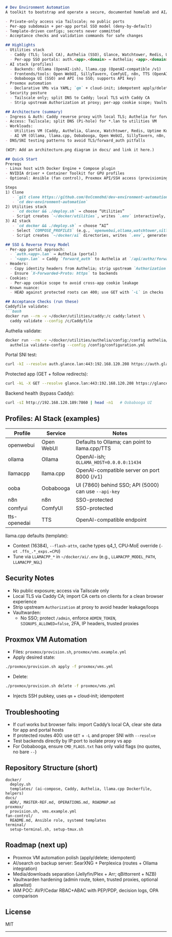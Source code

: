 ```markdown
# Dev Environment Automation
A toolkit to bootstrap and operate a secure, documented homelab and AI/ML platform on Docker Compose and Proxmox. Includes per‑app SSO (Authelia), reverse proxy (Caddy), acceptance checks, GPU profiles, and idempotent VM provisioning.

- Private-only access via Tailscale; no public ports
- Per‑app subdomain + per‑app portal SSO model (deny‑by‑default)
- Template-driven configs; secrets never committed
- Acceptance checks and validation commands for safe changes

## Highlights
- Utilities stack
  - Caddy (TLS; local CA), Authelia (SSO), Glance, Watchtower, Redis, Uptime Kuma, Vaultwarden, optional code-server
  - Per‑app SSO portals: auth.<app>.<domain> → Authelia; <app>.<domain> → forward_auth
- AI stack (profiles)
  - Backends: Ollama (OpenAI‑ish), llama.cpp (OpenAI‑compatible /v1)
  - Frontends/tools: Open WebUI, SillyTavern, ComfyUI, n8n, TTS (OpenAI‑compatible)
  - Oobabooga UI (SSO) and API (no SSO; supports API key)
- Proxmox automation
  - Declarative VMs via YAML; `qm` + cloud‑init; idempotent apply/delete
- Security posture
  - Tailscale only; split DNS to Caddy; local TLS with Caddy CA
  - Strip upstream Authorization at proxy; per‑app cookie scope; Vaultwarden admin guarded

## Architecture (summary)
- Ingress & Auth: Caddy reverse proxy with local TLS; Authelia for forward_auth
- Access: Tailscale; split DNS (Pi-hole) for *.lan to utilities VM
- Workloads:
  - Utilities VM (Caddy, Authelia, Glance, Watchtower, Redis, Uptime Kuma, Vaultwarden, code-server)
  - AI VM (Ollama, llama.cpp, Oobabooga, Open WebUI, SillyTavern, n8n, ComfyUI, TTS)
- DNS/SNI testing patterns to avoid TLS/forward_auth pitfalls

(WIP: Add an architecture.png diagram in docs/ and link it here.)

## Quick Start
Prereqs
- Linux host with Docker Engine + Compose plugin
- NVIDIA driver + Container Toolkit for GPU profiles
- Optional: Ansible (fan control), Proxmox API/SSH access (provisioning)

Steps
1) Clone
   - `git clone https://github.com/0xCcmndhd/dev-environment-automation.git`
   - `cd dev-environment-automation`
2) Utilities stack
   - `cd docker && ./deploy.sh` → choose “Utilities”
   - Script creates `~/docker/utilities`, writes `.env` interactively, generates Caddyfile/Authelia configs, and deploys
3) AI stack
   - `cd docker && ./deploy.sh` → choose “AI”
   - Select `COMPOSE_PROFILES` (e.g., `openwebui,ollama,watchtower,sillytavern,n8n,comfyui,tts-openedai` or add `llamacpp`)
   - Script creates `~/docker/ai` directories, writes `.env`, generates compose from templates, and deploys

## SSO & Reverse Proxy Model
- Per‑app portal approach:
  - `auth.<app>.lan` → Authelia (portal)
  - `<app>.lan` → Caddy `forward_auth` to Authelia at `/api/authz/forward-auth`
- Headers:
  - Copy identity headers from Authelia; strip upstream `Authorization`
  - Ensure `X-Forwarded-Proto: https` to backends
- Cookies:
  - Per‑app cookie scope to avoid cross‑app cookie leakage
- Known nuance:
  - HEAD against protected roots can 400; use GET with `-L` in checks

## Acceptance Checks (run these)
Caddyfile validate:
```bash
docker run --rm -v ~/docker/utilities/caddy:/c caddy:latest \
  caddy validate --config /c/Caddyfile
```

Authelia validate:
```bash
docker run --rm -v ~/docker/utilities/authelia/config:/config authelia/authelia:latest \
  authelia validate-config --config /config/configuration.yml
```

Portal SNI test:
```bash
curl -kI --resolve auth.glance.lan:443:192.168.120.208 https://auth.glance.lan/
```

Protected app (GET + follow redirects):
```bash
curl -kL -X GET --resolve glance.lan:443:192.168.120.208 https://glance.lan/ -o /dev/null -s -w "%{http_code}\n"
```

Backend health (bypass Caddy):
```bash
curl -sI http://192.168.120.189:7860 | head -n1   # Oobabooga UI
```

## Profiles: AI Stack (examples)
| Profile | Service | Notes |
| --- | --- | --- |
| openwebui | Open WebUI | Defaults to Ollama; can point to llama.cpp/TTS |
| ollama | Ollama | OpenAI-ish; `OLLAMA_HOST=0.0.0.0:11434` |
| llamacpp | llama.cpp | OpenAI-compatible server on port 8000 (/v1) |
| ooba | Oobabooga | UI (7860) behind SSO; API (5000) can use `--api-key` |
| n8n | n8n | SSO-protected |
| comfyui | ComfyUI | SSO-protected |
| tts-openedai | TTS | OpenAI-compatible endpoint |

llama.cpp defaults (template):
- Context (16384), `--flash-attn`, cache types q4_1, CPU‑MoE override (`-ot .ffn_.*_exps.=CPU`)
- Tune via `LLAMACPP_*` in `~/docker/ai/.env` (e.g., `LLAMACPP_MODEL_PATH`, `LLAMACPP_NGL`)

## Security Notes
- No public exposure; access via Tailscale only
- Local TLS via Caddy CA; import CA certs on clients for a clean browser experience
- Strip upstream `Authorization` at proxy to avoid header leakage/loops
- Vaultwarden:
  - No SSO; protect `/admin`, enforce `ADMIN_TOKEN`, `SIGNUPS_ALLOWED=false`, 2FA, IP headers, trusted proxies

## Proxmox VM Automation
- Files: `proxmox/provision.sh`, `proxmox/vms.example.yml`
- Apply desired state:
```bash
./proxmox/provision.sh apply -f proxmox/vms.yml
```
- Delete:
```bash
./proxmox/provision.sh delete -f proxmox/vms.yml
```
- Injects SSH pubkey, uses `qm` + cloud‑init; idempotent

## Troubleshooting
- If curl works but browser fails: import Caddy’s local CA, clear site data for app and portal hosts
- If protected routes 400: use `GET` + `-L` and proper SNI with `--resolve`
- Test backends directly by IP:port to isolate proxy vs app
- For Oobabooga, ensure `CMD_FLAGS.txt` has only valid flags (no quotes, no bare `--`)

## Repository Structure (short)
```
docker/
  deploy.sh
  templates/ (ai-compose, Caddy, Authelia, llama.cpp Dockerfile, helpers)
docs/
  ADR/, MASTER-REF.md, OPERATIONS.md, ROADMAP.md
proxmox/
  provision.sh, vms.example.yml
fan-control/
  README.md, Ansible role, systemd templates
terminal/
  setup-terminal.sh, setup-tmux.sh
```

## Roadmap (next up)
- Proxmox VM automation polish (apply/delete; idempotent)
- AI/search on backup server: SearXNG + Perplexica (routes + Ollama integration)
- Media/downloads separation (Jellyfin/Plex + Arr; qBittorrent + NZB)
- Vaultwarden hardening (admin route, token, trusted proxies, optional allowlist)
- IAM POC: AVP/Cedar RBAC+ABAC with PEP/PDP, decision logs, OPA comparison

## License
MIT 

---
